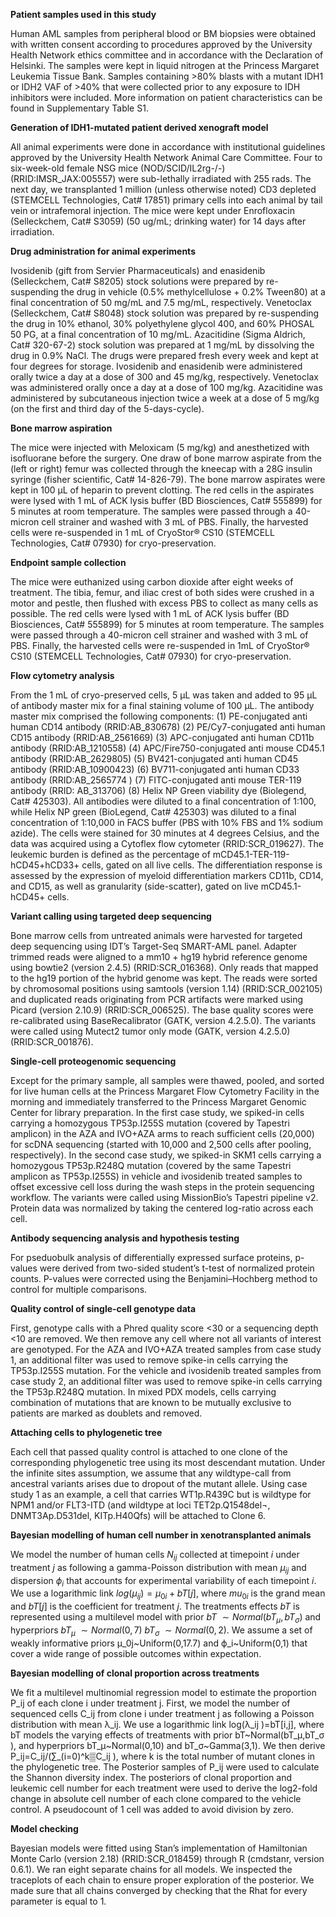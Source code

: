 **Patient samples used in this study**

Human AML samples from peripheral blood or BM biopsies were obtained with written consent according to procedures approved by the University Health Network ethics committee and in accordance with the Declaration of Helsinki. The samples were kept in liquid nitrogen at the Princess Margaret Leukemia Tissue Bank. Samples containing >80% blasts with a mutant IDH1 or IDH2 VAF of >40% that were collected prior to any exposure to IDH inhibitors were included. More information on patient characteristics can be found in Supplementary Table S1.

**Generation of IDH1-mutated patient derived xenograft model**

All animal experiments were done in accordance with institutional guidelines approved by the University Health Network Animal Care Committee. Four to six-week-old female NSG mice (NOD/SCID/IL2rg-/-) (RRID:IMSR_JAX:005557) were sub-lethally irradiated with 255 rads. The next day, we transplanted 1 million (unless otherwise noted) CD3 depleted (STEMCELL Technologies, Cat# 17851) primary cells into each animal by tail vein or intrafemoral injection. The mice were kept under Enrofloxacin (Selleckchem, Cat# S3059) (50 ug/mL; drinking water) for 14 days after irradiation.

**Drug administration for animal experiments**

Ivosidenib (gift from Servier Pharmaceuticals) and enasidenib (Selleckchem, Cat# S8205) stock solutions were prepared by re-suspending the drug in vehicle (0.5% methylcellulose + 0.2% Tween80) at a final concentration of 50 mg/mL and 7.5 mg/mL, respectively. Venetoclax (Selleckchem, Cat# S8048) stock solution was prepared by re-suspending the drug in 10% ethanol, 30% polyethylene glycol 400, and 60% PHOSAL 50 PG, at a final concentration of 10 mg/mL. Azacitidine (Sigma Aldrich, Cat# 320-67-2) stock solution was prepared at 1 mg/mL by dissolving the drug in 0.9% NaCl. The drugs were prepared fresh every week and kept at four degrees for storage. Ivosidenib and enasidenib were administered orally twice a day at a dose of 300 and 45 mg/kg, respectively. Venetoclax was administered orally once a day at a dose of 100 mg/kg. Azacitidine was administered by subcutaneous injection twice a week at a dose of 5 mg/kg (on the first and third day of the 5-days-cycle).

**Bone marrow aspiration**

The mice were injected with Meloxicam (5 mg/kg) and anesthetized with isofluorane before the surgery. One draw of bone marrow aspirate from the (left or right) femur was collected through the kneecap with a 28G insulin syringe (fisher scientific, Cat# 14-826-79). The bone marrow aspirates were kept in 100 μL of heparin to prevent clotting. The red cells in the aspirates were lysed with 1 mL of ACK lysis buffer (BD Biosciences, Cat# 555899) for 5 minutes at room temperature. The samples were passed through a 40-micron cell strainer and washed with 3 mL of PBS. Finally, the harvested cells were re-suspended in 1 mL of CryoStor® CS10 (STEMCELL Technologies, Cat# 07930) for cryo-preservation.

**Endpoint sample collection**

The mice were euthanized using carbon dioxide after eight weeks of treatment. The tibia, femur, and iliac crest of both sides were crushed in a motor and pestle, then flushed with excess PBS to collect as many cells as possible. The red cells were lysed with 1 mL of ACK lysis buffer (BD Biosciences, Cat# 555899) for 5 minutes at room temperature. The samples were passed through a 40-micron cell strainer and washed with 3 mL of PBS. Finally, the harvested cells were re-suspended in 1mL of CryoStor® CS10 (STEMCELL Technologies, Cat# 07930) for cryo-preservation.

**Flow cytometry analysis**

From the 1 mL of cryo-preserved cells, 5 μL was taken and added to 95 μL of antibody master mix for a final staining volume of 100 μL. The antibody master mix comprised the following components: (1) PE-conjugated anti human CD14 antibody (RRID:AB_830678) (2) PE/Cy7-conjugated anti human CD15 antibody (RRID:AB_2561669) (3) APC-conjugated anti human CD11b antibody (RRID:AB_1210558) (4) APC/Fire750-conjugated anti mouse CD45.1 antibody (RRID:AB_2629805) (5) BV421-conjugated anti human CD45 antibody (RRID:AB_10900423) (6) BV711-conjugated anti human CD33 antibody (RRID:AB_2565774 ) (7) FITC-conjugated anti mouse TER-119 antibody (RRID: 
AB_313706) (8) Helix NP Green viability dye (Biolegend, Cat# 425303). All antibodies were diluted to a final concentration of 1:100, while Helix NP green (BioLegend, Cat# 425303) was diluted to a final concentration of 1:10,000 in FACS buffer (PBS with 10% FBS and 1% sodium azide). The cells were stained for 30 minutes at 4 degrees Celsius, and the data was acquired using a Cytoflex flow cytometer (RRID:SCR_019627). The leukemic burden is defined as the percentage of mCD45.1-TER-119-hCD45+hCD33+ cells, gated on all live cells. The differentiation response is assessed by the expression of myeloid differentiation markers CD11b, CD14, and CD15, as well as granularity (side-scatter), gated on live mCD45.1-hCD45+ cells.

**Variant calling using targeted deep sequencing**

Bone marrow cells from untreated animals were harvested for targeted deep sequencing using IDT’s Target-Seq SMART-AML panel. Adapter trimmed reads were aligned to a mm10 + hg19 hybrid reference genome using bowtie2 (version 2.4.5) (RRID:SCR_016368). Only reads that mapped to the hg19 portion of the hybrid genome was kept. The reads were sorted by chromosomal positions using samtools (version 1.14) (RRID:SCR_002105) and duplicated reads originating from PCR artifacts were marked using Picard (version 2.10.9) (RRID:SCR_006525). The base quality scores were re-calibrated using BaseRecalibrator (GATK, version 4.2.5.0). The variants were called using Mutect2 tumor only mode (GATK, version 4.2.5.0) (RRID:SCR_001876).

**Single-cell proteogenomic sequencing**

Except for the primary sample, all samples were thawed, pooled, and sorted for live human cells at the Princess Margaret Flow Cytometry Facility in the morning and immediately transferred to the Princess Margaret Genomic Center for library preparation. In the first case study, we spiked-in cells carrying a homozygous TP53p.I255S mutation (covered by Tapestri amplicon) in the AZA and IVO+AZA arms to reach sufficient cells (20,000) for scDNA sequencing (started with 10,000 and 2,500 cells after pooling, respectively). In the second case study, we spiked-in SKM1 cells carrying a homozygous TP53p.R248Q mutation (covered by the same Tapestri amplicon as TP53p.I255S) in vehicle and ivosidenib treated samples to offset excessive cell loss during the wash steps in the protein sequencing workflow. The variants were called using MissionBio’s Tapestri pipeline v2. Protein data was normalized by taking the centered log-ratio across each cell.

**Antibody sequencing analysis and hypothesis testing**

For pseduobulk analysis of differentially expressed surface proteins, p-values were derived from two-sided student’s t-test of normalized protein counts. P-values were corrected using the Benjamini–Hochberg method to control for multiple comparisons.

**Quality control of single-cell genotype data**

First, genotype calls with a Phred quality score <30 or a sequencing depth <10 are removed. We then remove any cell where not all variants of interest are genotyped. For the AZA and IVO+AZA treated samples from case study 1, an additional filter was used to remove spike-in cells carrying the TP53p.I255S mutation. For the vehicle and ivosidenib treated samples from case study 2, an additional filter was used to remove spike-in cells carrying the TP53p.R248Q mutation. In mixed PDX models, cells carrying combination of mutations that are known to be mutually exclusive to patients are marked as doublets and removed. 

**Attaching cells to phylogenetic tree**

Each cell that passed quality control is attached to one clone of the corresponding phylogenetic tree using its most descendant mutation. Under the infinite sites assumption, we assume that any wildtype-call from ancestral variants arises due to dropout of the mutant allele. Using case study 1 as an example, a cell that carries WT1p.R439C but is wildtype for NPM1 and/or FLT3-ITD (and wildtype at loci TET2p.Q1548del¬, DNMT3Ap.D531del, KITp.H40Qfs) will be attached to Clone 6.

**Bayesian modelling of human cell number in xenotransplanted animals**

We model the number of human cells $N_{ij}$ collected at timepoint $i$ under treatment $j$ as following a gamma-Poisson distribution with mean $\mu_{ij}$ and dispersion $\phi_{i}$ that accounts for experimental variability of each timepoint $i$. We use a logarithmic link $log(\mu_{ij}) = \mu_{0i} + bT[j]$, where $mu_{0i}$ is the grand mean and $bT[j]$ is the coefficient for treatment $j$.  The treatments effects $bT$ is represented using a multilevel model with prior $bT ~\sim Normal(bT_{\mu}, bT_{\sigma})$ and hyperpriors $bT_{\mu} ~\sim Normal(0, 7)$ $bT_{\sigma} ~\sim Normal(0, 2)$. We assume a set of weakly informative priors μ_0j~Uniform(0,17.7) and ϕ_i~Uniform(0,1) that cover a wide range of possible outcomes within expectation.

**Bayesian modelling of clonal proportion across treatments**

We fit a multilevel multinomial regression model to estimate the proportion P_ij  of each clone i under treatment j. First, we model the number of sequenced cells C_ij  from clone i under treatment j as following a Poisson distribution with mean λ_ij. We use a logarithmic link log(λ_ij )=bT[i,j], where bT models the varying effects of treatments with prior bT~Normal(bT_μ,bT_σ ), and hyperpriors bT_μ~Normal(0,10) and bT_σ~Gamma(3,1). We then derive P_ij=C_ij/(∑_(i=0)^k▒C_ij ), where k is the total number of mutant clones in the phylogenetic tree.
The Posterior samples of P_ij were used to calculate the Shannon diversity index. The posteriors of clonal proportion and leukemic cell number for each treatment were used to derive the log2-fold change in absolute cell number of each clone compared to the vehicle control. A pseudocount of 1 cell was added to avoid division by zero.

**Model checking**

Bayesian models were fitted using Stan’s implementation of Hamiltonian Monte Carlo (version 2.18) (RRID:SCR_018459) through R (cmdstanr, version 0.6.1). We ran eight separate chains for all models. We inspected the traceplots of each chain to ensure proper exploration of the posterior. We made sure that all chains converged by checking that the Rhat for every parameter is equal to 1. 
